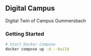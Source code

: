 ## Digital Campus

Digital Twin of Campus Gummersbach

### Getting Started

```bash
# Start Docker Compose
docker compose up -d --build
```